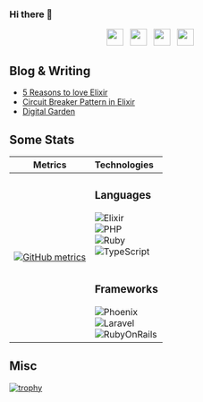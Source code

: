 ### Hi there 👋
<p align='center'>
<a href="https://dev.to/allanmacgregor"><img height="30" src="https://raw.githubusercontent.com/stephenajulu/WaylonWalker/main/icon/dev.png"></a>&nbsp;&nbsp;
<a href="https://twitter.com/allanmacgregor"><img height="30" src="https://github.com/stephenajulu/WaylonWalker/blob/main/icon/twitter.png?raw=true"></a>&nbsp;&nbsp;
<a href="https://instagram.com/allanmacgregor"><img height="30" src="https://github.com/stephenajulu/WaylonWalker/blob/main/icon/instagram.jpg?raw=true"></a>&nbsp;&nbsp;
<a href="https://www.linkedin.com/in/allanmacgregor/"><img height="30" src="https://github.com/stephenajulu/WaylonWalker/blob/main/icon/linkedin.png?raw=true"></a>
</p>

## Blog & Writing

- [5 Reasons to love Elixir](https://allanmacgregor.com/posts/5-reasons-to-love-elixir)
- [Circuit Breaker Pattern in Elixir](https://allanmacgregor.com/posts/circuit-breaker-pattern-in-elixir)
- [Digital Garden](https://publish.obsidian.md/allanmacgregor/)


## Some Stats

| Metrics                             |          Technologies               |
| :---------------------------------: | :--------------------------------- |
|[![GitHub metrics](https://metrics.lecoq.io/amacgregor?languages=1&isocalendar=1&followup=1&pagespeed=1)](https://github.com/lowlighter/metrics) |<h3>Languages</h3> ![Elixir](https://img.shields.io/badge/Elixir-%2B2%20years-4B275F?style=for-the-badge&logo=elixir) <br/> ![PHP](https://img.shields.io/badge/PHP-%2B13%20years-777BB4?style=for-the-badge&logo=PHP) <br/> ![Ruby](https://img.shields.io/badge/Ruby-%2B3%20years-CC342D?style=for-the-badge&logo=Ruby) <br/> ![TypeScript](https://img.shields.io/badge/TypeScript-%2B2%20years-3178C6?style=for-the-badge&logo=TypeScript) <br/><br/><h3>Frameworks</h3> ![Phoenix](https://img.shields.io/badge/Phoenix-%2B3%20years-FF6900?style=for-the-badge&logo=elixir) <br/> ![Laravel](https://img.shields.io/badge/Laravel-%2B2%20years-FF2D20?style=for-the-badge&logo=laravel) <br/>  ![RubyOnRails](https://img.shields.io/badge/RubyOnRails-%2B3%20years-CC0000?style=for-the-badge&logo=ruby%20on%20rails) |


## Misc
[![trophy](https://github-profile-trophy.vercel.app/?username=amacgregor&column=8)](https://github.com/ryo-ma/github-profile-trophy)
